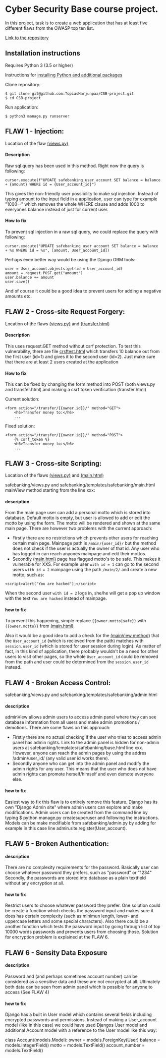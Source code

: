 # Cyber Security Base course project. 
In this project, task is to create a web application that has at least five different flaws from the OWASP top ten list.

[Link to the repository](https://github.com/TopiasHarjunpaa/CSB-project)

## Installation instructions

Requires Python 3 (3.5 or higher)

Instructions for [installing Python and additional packages](https://cybersecuritybase.mooc.fi/installation-guide)

Clone repository:

```
$ git clone git@github.com:TopiasHarjunpaa/CSB-project.git
$ cd CSB-project
```

Run application:

```
$ python3 manage.py runserver
```

## FLAW 1 - Injection:
Location of the flaw [(views.py)](https://github.com/TopiasHarjunpaa/CSB-project/blob/d7e07727fffcd323dab6d205e9d0b54e1e4e78d7/safebanking/views.py#L137)

#### Description
Raw sql query has been used in this method. Right now the query is following:

```
cursor.execute(f"UPDATE safebanking_user_account SET balance = balance + {amount} WHERE id = {User_account_id}")
```

This gives the non-friendly user possibility to make sql injection. Instead of typing amount to the input field in a application, user can type for example "1000--" which removes the whole WHERE clause and adds 1000 to everyones balance instead of just for current user.

#### How to fix
To prevent sql injection in a raw sql query, we could replace the query with following:

```
cursor.execute("UPDATE safebanking_user_account SET balance = balance + %s WHERE id = %s", [amount, User_account_id])
```

Perhaps even better way would be using the Django ORM tools:

```
user = User_account.objects.get(id = User_account_id)
amount = request.POST.get("amount")
user.balance += amount
user.save()
```
And of course it could be a good idea to prevent users for adding a negative amounts etc.


## FLAW 2 - Cross-site Request Forgery:
Location of the flaws [(views.py)](https://github.com/TopiasHarjunpaa/CSB-project/blob/8d752cc92868132556eb27af96775cd3543cfd91/safebanking/views.py#L115) and [(transfer.html)](https://github.com/TopiasHarjunpaa/CSB-project/blob/8d752cc92868132556eb27af96775cd3543cfd91/safebanking/templates/safebanking/transfer.html#L17)

#### Description
This uses request.GET method without csrf protection. To test this vulnerability, there are file [crsftest.html](https://github.com/TopiasHarjunpaa/CSB-project/blob/8d752cc92868132556eb27af96775cd3543cfd91/Csrf_test/crsftest.html#L4) which transfers 10 balance out from the first user (id=1) and gives it to the second user (id=2). Just make sure that there are at least 2 users created at the application

#### How to fix
This can be fixed by changing the form method into POST (both views.py and transfer.html) and making a csrf token verification (transfer.html)

Current solution:

```
<form action="/transfer/{{owner.id}}/" method="GET">
    <h6>Transfer money to:</h6>
    ...
```
Fixed solution:

```
<form action="/transfer/{{owner.id}}/" method="POST">
    {% csrf_token %}
    <h6>Transfer money to:</h6>
    ...
```

## FLAW 3 - Cross-site Scripting:
Location of the flaws [(views.py)](https://github.com/TopiasHarjunpaa/CSB-project/blob/a6206e61d4ec13411bc75c9bf6456906754bc9f1/safebanking/views.py#L104) and [(main.html)](https://github.com/TopiasHarjunpaa/CSB-project/blob/a6206e61d4ec13411bc75c9bf6456906754bc9f1/safebanking/templates/safebanking/main.html#L22)

safebanking/views.py and safebanking/templates/safebanking/main.html
mainView method starting from the line xxx:

#### description
From the main page user can add a personal motto which is stored into database. Default motto is empty, but user is allowed to add or edit the motto by using the form. The motto will be rendered and shown at the same main page. There are however two problems with the current approach: 
- Firstly there are no restrictions which prevents other users for reaching certain main page. Mainpage path is `/main/{user_id}/` but the method does not check if the user is actually the owner of that id. Any user who has logged in can reach anyones mainpage and edit their mottos.
- Secondly [(main.html)](https://github.com/TopiasHarjunpaa/CSB-project/blob/a6206e61d4ec13411bc75c9bf6456906754bc9f1/safebanking/templates/safebanking/main.html#L22) page has flagged motto's to be safe. This makes it vulnerable for XXS. For example user `with id = 1` can go to the second users `with id = 2` mainpage using the path `/main/2/` and create a new motto, such as:

 `<script>alert("You are hacked");</script>`
  
When the second user `with id = 2` logs in, she/he will get a pop up window with the text `You are hacked` instead of mainpage.

#### how to fix
To prevent this happening, simple replace `{{owner.motto|safe}}` with `{{owner.motto}}` from [(main.html)](https://github.com/TopiasHarjunpaa/CSB-project/blob/a6206e61d4ec13411bc75c9bf6456906754bc9f1/safebanking/templates/safebanking/main.html#L22)

Also it would be a good idea to add a check for the [(mainView method)](https://github.com/TopiasHarjunpaa/CSB-project/blob/a6206e61d4ec13411bc75c9bf6456906754bc9f1/safebanking/templates/safebanking/main.html#L22) that the `User_account_id` (which is recieved from the path) matches with `session.user_id` (which is stored for user session during login). As matter of fact, in this kind of application, there probably wouldn't be a need for other users to visit other pages, so the whole `User_account_id` could be removed from the path and user could be determined from the `session.user_id` instead.

## FLAW 4 - Broken Access Control:
safebanking/views.py and safebanking/templates/safebanking/admin.html

#### description
adminView allows admin users to access admin panel where they can see database information from all users and make admin promotions / demotions. There are some flaws on this approuch:
- Firstly there are no actual checking if the user who tries to access admin panel has admin rights. Link to the admin panel is hidden for non-admin users at safebanking/templates/safebanking/base.html line xxx. However, anyone can reach the admin pages by using the addres /admin/user_id/ (any valid user id works there).
- Secondly anyone who can get into the admin panel and modify the admin rights for any user. This means that the user who does not have admin rights can promote herself/himself and even demote everyone else.

#### how to fix
Easiest way to fix this flaw is to entirely remove this feature. Django has its own "Django Admin site" where admin users can explore and make modifications. Admin users can be created from the command line by typing $ python manage.py createsuperuser and following the instructions. Models can be make modifiable from safebanking/admin.py by adding for example in this case line admin.site.register(User_account). 

## FLAW 5 - Broken Authentication:

#### description
There are no complexity requirements for the password. Basically user can choose whatever password they prefers, such as "password" or "1234" Secondly, the passwords are stored into database as a plain textfield without any encryption at all.

#### how to fix
Restrict users to choose whatever password they prefer. One solution could be create a function which checks the password input and makes sure it does has certain complexity (such as minimun length, lower- and uppercase letters and some special characters). Also there could be a another function which tests the password input by going through list of top 10000 words passwords and prevents users from choosing those. Solution for encryption problem is explained at the FLAW 6.

## FLAW 6 - Sensity Data Exposure

#### description
Password and (and perhaps sometimes account number) can be considered as a sensitive data and these are not encrypted at all. Ultimately both data can be seen from admin panel which is possible for anyone to access (See FLAW 4)

#### how to fix
Django has a built in User model which contains several fields including encrypted passwords and permissions. Instead of making a User_account model (like in this case) we could have used Djangos User model and additional Account model with a reference to the User model like this way:

class Account(models.Model):
    owner = models.ForeignKey(User)
    balance = models.IntegerField()
    motto = models.TextField()
    account_number = models.TextField()

